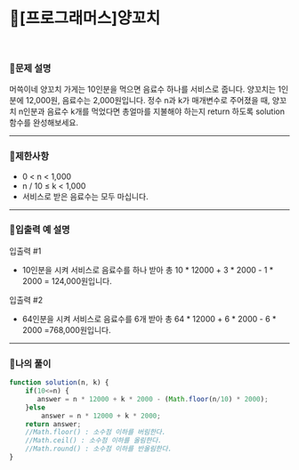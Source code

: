 # 🦄[프로그래머스]양꼬치
<br/>

### 🧡문제 설명
머쓱이네 양꼬치 가게는 10인분을 먹으면 음료수 하나를 서비스로 줍니다. 양꼬치는 1인분에 12,000원, 음료수는 2,000원입니다. 정수 n과 k가 매개변수로 주어졌을 때, 양꼬치 n인분과 음료수 k개를 먹었다면 총얼마를 지불해야 하는지 return 하도록 solution 함수를 완성해보세요.
***
### 💛제한사항
- 0 < n < 1,000
- n / 10 ≤ k < 1,000
- 서비스로 받은 음료수는 모두 마십니다.
***
### 💙입출력 예 설명
입출력 #1
- 10인분을 시켜 서비스로 음료수를 하나 받아 총 10 * 12000 + 3 * 2000 - 1 * 2000 = 124,000원입니다.

입출력 #2
- 64인분을 시켜 서비스로 음료수를 6개 받아 총 64 * 12000 + 6 * 2000 - 6 * 2000 =768,000원입니다.

***
### 💜나의 풀이
```javascript
function solution(n, k) {
    if(10<=n) {
       answer = n * 12000 + k * 2000 - (Math.floor(n/10) * 2000);
    }else 
        answer = n * 12000 + k * 2000;
    return answer;
    //Math.floor() : 소수점 이하를 버림한다.
    //Math.ceil() : 소수점 이하를 올림한다.
    //Math.round() : 소수점 이하를 반올림한다.
}
```